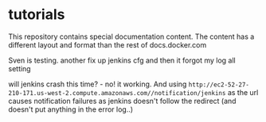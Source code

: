 # tutorials
This repository contains special documentation content. The content has a different layout and format than the rest of docs.docker.com

Sven is testing.
 another
fix up jenkins cfg
and then it forgot my log all setting

will jenkins crash this time? - no! it working.
And using `http://ec2-52-27-210-171.us-west-2.compute.amazonaws.com//notification/jenkins` as the url causes notification failures as jenkins doesn't follow the redirect (and doesn't put anything in the error log..)
